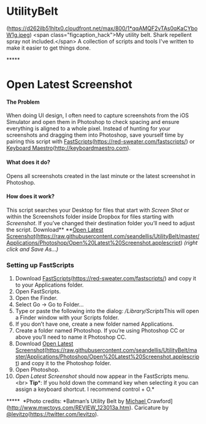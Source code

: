 # UtilityBelt
![]()(https://d262ilb51hltx0.cloudfront.net/max/800/1*qqAMQF2vTAs0qKaCYboW1g.jpeg)
\<span class="figcaption_hack"\>My utility belt. Shark repellent spray not included.\</span\>
A collection of scripts and tools I've written to make it easier to get things done.

***** 
# Open Latest Screenshot

#### The Problem
When doing UI design, I often need to capture screenshots from the iOS Simulator and open them in Photoshop to check spacing and ensure everything is aligned to a whole pixel.
Instead of hunting for your screenshots and dragging them into Photoshop, save yourself time by pairing this script with [FastScripts]()(https://red-sweater.com/fastscripts/) or [Keyboard Maestro]()(http://keyboardmaestro.com).

#### What does it do?

Opens all screenshots created in the last minute or the latest screenshot in Photoshop.

#### How does it work?

This script searches your Desktop for files that start with *Screen Shot* or within the Screenshots folder inside Dropbox for files starting with *Screenshot*. If you’ve changed their destination folder you’ll need to adjust the script.
Download** **[Open Latest Screenshot]()(https://raw.githubusercontent.com/seandellis/UtilityBelt/master/Applications/Photoshop/Open%20Latest%20Screenshot.applescript) *(right click and Save As…)*

### Setting up FastScripts

1.  Download [FastScripts]()(https://red-sweater.com/fastscripts/) and copy it to your Applications folder.
1.  Open FastScripts.
1.  Open the Finder.
1.  Select Go → Go to Folder…
1.  Type or paste the following into the dialog: */Library/Scripts*This will open a Finder window with your Scripts folder.
1.  If you don’t have one, create a new folder named Applications.
1.  Create a folder named Photoshop. If you’re using Photoshop CC or above you’ll need to name it Photoshop CC.
1.  Download [Open Latest Screenshot]()(https://raw.githubusercontent.com/seandellis/UtilityBelt/master/Applications/Photoshop/Open%20Latest%20Screenshot.applescript) and copy it to the Photoshop folder.
1.  Open Photoshop.
1.  *Open Latest Screenshot* should now appear in the FastScripts menu.\<br\>
**Tip***: If you hold down the command key when selecting it you can assign a keyboard shortcut. I recommend control + O.*

***** 
*Photo credits: *Batman’s Utility Belt by [Michael
]()Crawford](http://www.mwctoys.com/REVIEW_123013a.htm). Caricature by
[@levitzo]()(https://twitter.com/levitzo).

